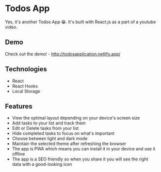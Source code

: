 # Todos App

Yes, it's another Todos App 😁. It's built with React.js as a part of a youtube video.

## Demo

Check out the demo! - http://todosapplication.netlify.app/

## Technologies

- React
- React Hooks
- Local Storage

## Features

- View the optimal layout depending on your device's screen size
- Add tasks to your list and track them
- Edit or Delete tasks from your list 
- Hide completed tasks to focus on what's important
- Choose between light and dark mode
- Maintain the selected theme after refreshing the browser
- The app is PWA which means you can install it in your device and use it offline
- The app is a SEO friendly so when you share it you will see the right data with a good-looking icon